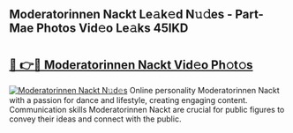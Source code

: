 ## Moderatorinnen Nackt Le𝚊k𝚎d N𝚞𝚍es - Part-Mae Photos Vid𝚎o Le𝚊ks 45lKD

# <h2><a href="http://fb6eix.evod.top/?m=Moderatorinnen+Nackt">🔗 👉🔴 Moderatorinnen Nackt Vid𝚎o Ph𝚘t𝚘s</a></h2>

[![Moderatorinnen Nackt N𝚞d𝚎s](https://i.imgur.com/8V9OHl7.gif)](http://fb6eix.evod.top/?m=Moderatorinnen+Nackt)
Online personality Moderatorinnen Nackt with a passion for dance and lifestyle, creating engaging content. Communication skills Moderatorinnen Nackt are crucial for public figures to convey their ideas and connect with the public. 
